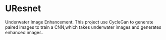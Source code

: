 # UResnet
Underwater Image Enhancement.
This project use CycleGan to generate paired images to train a CNN,which takes underwater images and generates enhanced images.


